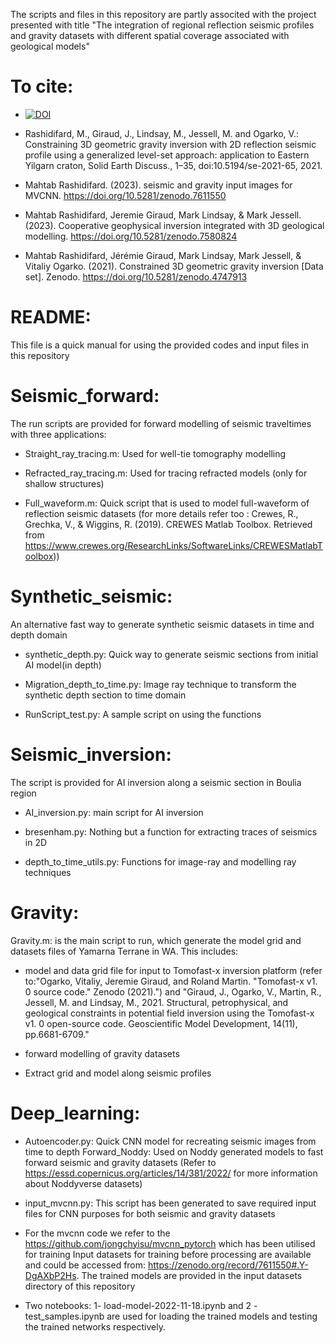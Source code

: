  

The scripts and files in this repository are partly associted with the project presented with title 
"The integration of regional reflection seismic profiles and gravity datasets with different spatial coverage associated with geological models"


# To cite:

- [![DOI](https://zenodo.org/badge/603344068.svg)](https://zenodo.org/badge/latestdoi/603344068)


- Rashidifard, M., Giraud, J., Lindsay, M., Jessell, M. and Ogarko, V.: Constraining 3D geometric gravity inversion with 2D reflection seismic profile 
  using a generalized level-set approach: application to Eastern Yilgarn craton, Solid Earth Discuss., 1–35, doi:10.5194/se-2021-65, 2021.


- Mahtab Rashidifard. (2023). seismic and gravity input images for MVCNN. https://doi.org/10.5281/zenodo.7611550


- Mahtab Rashidifard, Jeremie Giraud, Mark Lindsay, & Mark Jessell. (2023). Cooperative geophysical 
  inversion integrated with 3D geological modelling. https://doi.org/10.5281/zenodo.7580824
  
- Mahtab Rashidifard, Jérémie Giraud, Mark Lindsay, Mark Jessell, & Vitaliy Ogarko. (2021). Constrained 3D geometric gravity inversion
  [Data set]. Zenodo. https://doi.org/10.5281/zenodo.4747913  







# README:
This file is a quick manual for using the provided codes and input files in this repository


# Seismic_forward:

The run scripts are provided for forward modelling of seismic traveltimes with three applications:

- Straight_ray_tracing.m: Used for well-tie tomography modelling

- Refracted_ray_tracing.m: Used for tracing refracted models (only for shallow structures)

- Full_waveform.m: Quick script that is used to model full-waveform of reflection seismic datasets 
(for more details refer too : Crewes, R., Grechka, V., & Wiggins, R. (2019). CREWES Matlab Toolbox. 
Retrieved from https://www.crewes.org/ResearchLinks/SoftwareLinks/CREWESMatlabToolbox))








# Synthetic_seismic: 

An alternative fast way to generate synthetic seismic datasets in time and depth domain

- synthetic_depth.py:  Quick way to generate seismic sections from initial AI model(in depth)

- Migration_depth_to_time.py: Image ray technique to transform the synthetic depth section to time domain

- RunScript_test.py: A sample script on using the functions








# Seismic_inversion: 

The script is provided for AI inversion along a seismic section in Boulia region

- AI_inversion.py: main script for AI inversion

- bresenham.py: Nothing but a function for extracting traces of seismics in 2D

- depth_to_time_utils.py: Functions for image-ray and modelling ray techniques






# Gravity:

Gravity.m: is the main script to run, which generate the model grid and datasets files of Yamarna Terrane in WA. This includes:
- model and data grid file for input to Tomofast-x inversion platform (refer to:"Ogarko, Vitaliy, Jeremie Giraud, and Roland Martin. "Tomofast-x v1. 0 source code." Zenodo (2021).")
  and "Giraud, J., Ogarko, V., Martin, R., Jessell, M. and Lindsay, M., 2021. Structural, petrophysical, and geological constraints in potential field inversion using the Tomofast-x v1.
  0 open-source code. Geoscientific Model Development, 14(11), pp.6681-6709."
  
- forward modelling of gravity datasets

- Extract grid and model along seismic profiles



# Deep_learning: 

- Autoencoder.py: Quick CNN model for recreating seismic images from time to depth
  Forward_Noddy: Used on Noddy generated models to fast forward seismic and gravity datasets 
  (Refer to https://essd.copernicus.org/articles/14/381/2022/ for more information about Noddyverse datasets)
  
- input_mvcnn.py: This script has been generated to save required input files for CNN purposes for both seismic and gravity datasets


- For the mvcnn code we refer to the https://github.com/jongchyisu/mvcnn_pytorch which has been utilised for training 
  Input datasets for training before processing are available and could be accessed from: https://zenodo.org/record/7611550#.Y-DgAXbP2Hs.
  The trained models are provided in the input datasets directory of this repository


- Two notebooks: 1- load-model-2022-11-18.ipynb and 2 - test_samples.ipynb are used for loading the trained models and testing the trained networks respectively. 

